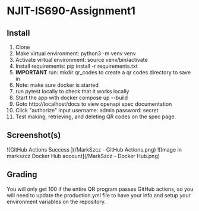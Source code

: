 # NJIT-IS690-Assignment1

## Install
1. Clone
2. Make virtual environment:  python3 -m venv venv
3. Activate virtual environment: source venv/bin/activate
4. Install requirements: pip install -r requirements.txt
5. **IMPORTANT** run: mkdir qr_codes to create a qr codes directory to save in
6. Note: make sure docker is started
7. run pytest locally to check that it works locally
8. Start the app with docker compose up --build
9. Goto http://localhost/docs to view openapi spec documentation
10. Click "authorize" input username: admin password: secret
11. Test making, retrieving, and deleting QR codes on the spec page. 

## Screenshot(s)
![GitHub Actions Success ](/MarkSzcz - GitHub Actions.png)
![Image in markszcz Docker Hub account](/MarkSzcz - Docker Hub.png)

## Grading
You will only get 100 if the entire QR program passes GitHub actions, so you will need to update the production.yml file to have your info and setup your environment variables on the repository.

